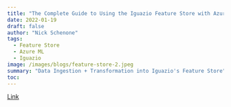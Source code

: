```yaml
---
title: "The Complete Guide to Using the Iguazio Feature Store with Azure ML - Part 2"
date: 2022-01-19
draft: false
author: "Nick Schenone"
tags:
  - Feature Store
  - Azure ML
  - Iguazio
image: /images/blogs/feature-store-2.jpeg
summary: "Data Ingestion + Transformation into Iguazio's Feature Store"
toc: 
---
```


[Link](https://www.iguazio.com/blog/the-complete-guide-to-using-the-iguazio-feature-store-with-azure-ml-part-2/)